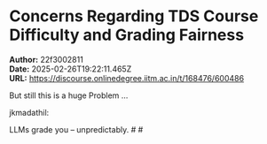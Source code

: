 # Concerns Regarding TDS Course Difficulty and Grading Fairness

**Author:** 22f3002811  
**Date:** 2025-02-26T19:22:11.465Z  
**URL:** https://discourse.onlinedegree.iitm.ac.in/t/168476/600486

But still this is a huge Problem … 



 jkmadathil:

LLMs grade you – unpredictably. # #


